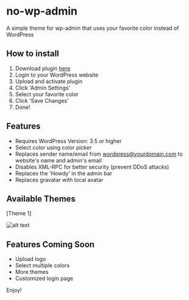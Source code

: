 # no-wp-admin

A simple theme for wp-admin that uses your favorite color instead of WordPress

## How to install

1) Download plugin [here](https://github.com/julieeeeeee/no-wp-admin/archive/master.zip)
2) Login to your WordPress website
3) Upload and activate plugin
4) Click 'Admin Settings'
5) Select your favorite color
6) Click 'Save Changes'
7) Done!

## Features

- Requires WordPress Version: 3.5 or higher
- Select color using color picker
- Replaces sender name/email from wordpress@yourdomain.com to website's name and admin's email
- Disables XML-RPC for better security (prevent DDoS attacks)
- Replaces the 'Howdy' in the admin bar
- Replaces gravatar with local avatar

## Available Themes

[Theme 1]

![alt text](https://github.com/julieeeeeee/no-wp-admin/blob/master/theme-1-options.png)

## Features Coming Soon

- Upload logo
- Select multiple colors
- More themes
- Customized login page

Enjoy!
